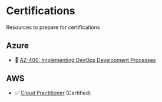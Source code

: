 # Certifications
Resources to prepare for certifications

## Azure
* :black_square_button: [AZ-400: Implementing DevOps Development Processes](/Azure/AZ400.md)



## AWS
* :white_check_mark: [Cloud Practitioner](/AWS/CloudPractitioner.md) (Certified)

